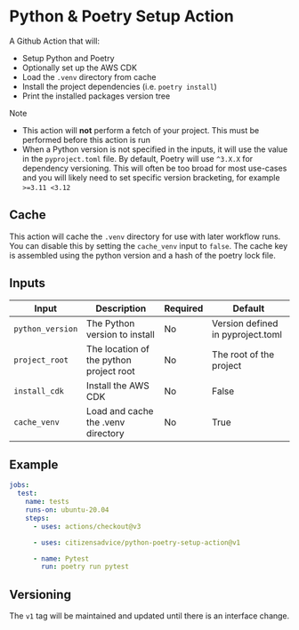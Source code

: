 # Python & Poetry Setup Action

A Github Action that will:

- Setup Python and Poetry
- Optionally set up the AWS CDK
- Load the `.venv` directory from cache
- Install the project dependencies (i.e. `poetry install`)
- Print the installed packages version tree

> [!NOTE]  
> - This action will **not** perform a fetch of your project. This must be performed before this action is run
> - When a Python version is not specified in the inputs, it will use the value in the `pyproject.toml` file. By default, Poetry will use `^3.X.X` for dependency versioning. This will often be too broad for most use-cases and you will likely need to set specific version bracketing, for example `>=3.11 <3.12`


## Cache

This action will cache the `.venv` directory for use with later workflow runs. You can disable this by setting the `cache_venv` input to `false`. The cache key is assembled using the python version and a hash of the poetry lock file.

## Inputs

| Input            | Description                                                | Required | Default                           |
| ---------------- | ---------------------------------------------------------- | -------- | --------------------------------- |
| `python_version` | The Python version to install                              | No       | Version defined in pyproject.toml |
| `project_root`   | The location of the python project root                    | No       | The root of the project           |
| `install_cdk`    | Install the AWS CDK                                        | No       | False                             |
| `cache_venv`     | Load and cache the .venv directory                         | No       | True                              |

## Example

```yaml
jobs:
  test:
    name: tests
    runs-on: ubuntu-20.04
    steps:
      - uses: actions/checkout@v3

      - uses: citizensadvice/python-poetry-setup-action@v1

      - name: Pytest
        run: poetry run pytest
```

## Versioning

The `v1` tag will be maintained and updated until there is an interface change.
